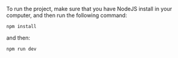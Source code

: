 To run the project, make sure that you have NodeJS install in your computer, and then run the following command:

```
npm install
```

and then:

```
npm run dev
```
